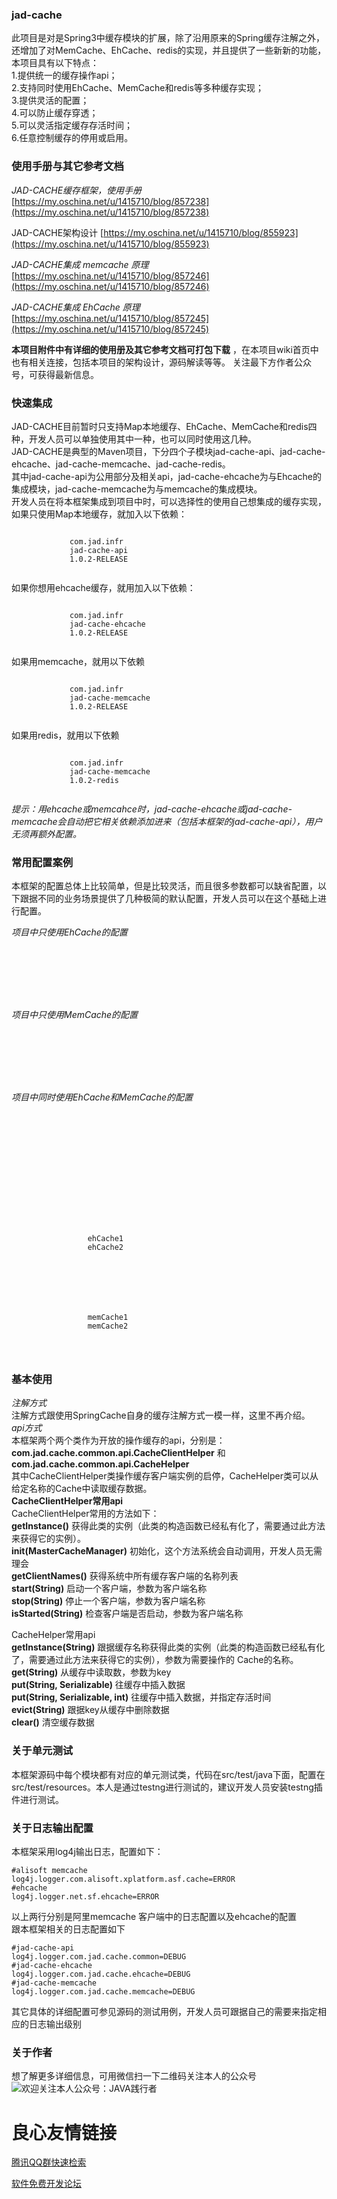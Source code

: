 ### jad-cache
此项目是对是Spring3中缓存模块的扩展，除了沿用原来的Spring缓存注解之外，还增加了对MemCache、EhCache、redis的实现，并且提供了一些新新的功能，本项目具有以下特点：  
1.提供统一的缓存操作api；  
2.支持同时使用EhCache、MemCache和redis等多种缓存实现；  
3.提供灵活的配置；  
4.可以防止缓存穿透；  
5.可以灵活指定缓存存活时间；  
6.任意控制缓存的停用或启用。  

### 使用手册与其它参考文档

 _JAD-CACHE缓存框架，使用手册_ 
[https://my.oschina.net/u/1415710/blog/857238](https://my.oschina.net/u/1415710/blog/857238)

JAD-CACHE架构设计
[https://my.oschina.net/u/1415710/blog/855923](https://my.oschina.net/u/1415710/blog/855923)

 _JAD-CACHE集成 memcache 原理_ 
[https://my.oschina.net/u/1415710/blog/857246](https://my.oschina.net/u/1415710/blog/857246)

 _JAD-CACHE集成 EhCache 原理_ 
[https://my.oschina.net/u/1415710/blog/857245](https://my.oschina.net/u/1415710/blog/857245)


 **本项目附件中有详细的使用册及其它参考文档可打包下载** ，在本项目wiki首页中也有相关连接，包括本项目的架构设计，源码解读等等。
关注最下方作者公众号，可获得最新信息。

###  快速集成

JAD-CACHE目前暂时只支持Map本地缓存、EhCache、MemCache和redis四种，开发人员可以单独使用其中一种，也可以同时使用这几种。  
JAD-CACHE是典型的Maven项目，下分四个子模块jad-cache-api、jad-cache-ehcache、jad-cache-memcache、jad-cache-redis。  
其中jad-cache-api为公用部分及相关api，jad-cache-ehcache为与Ehcache的集成模块，jad-cache-memcache为与memcache的集成模块。  
开发人员在将本框架集成到项目中时，可以选择性的使用自己想集成的缓存实现，如果只使用Map本地缓存，就加入以下依赖：

```
 
			 com.jad.infr 
			 jad-cache-api 
			 1.0.2-RELEASE 
 
```
如果你想用ehcache缓存，就用加入以下依赖：
```
 
			 com.jad.infr 
			 jad-cache-ehcache 
			 1.0.2-RELEASE 
 
```
如果用memcache，就用以下依赖
```
 
			 com.jad.infr 
			 jad-cache-memcache 
			 1.0.2-RELEASE 
 
```
如果用redis，就用以下依赖
```
 
			 com.jad.infr 
			 jad-cache-memcache 
			 1.0.2-redis 
 
```
 _提示：用ehcache或memcahce时，jad-cache-ehcache或jad-cache-memcache会自动把它相关依赖添加进来（包括本框架的jad-cache-api），用户无须再额外配置。_ 

### 常用配置案例

本框架的配置总体上比较简单，但是比较灵活，而且很多参数都可以缺省配置，以下跟据不同的业务场景提供了几种极简的默认配置，开发人员可以在这个基础上进行配置。

 _项目中只使用EhCache的配置_ 
```
 
 
 
          
 
 
```

 _项目中只使用MemCache的配置_ 
```
 
 
 
          
 
 

```
 _项目中同时使用EhCache和MemCache的配置_ 
```
 
 
 
              
               
                 
                     
                     
                 
             
       
 
         
             
                 ehCache1   
                 ehCache2   
             
         
 
 
 
         
             
                 memCache1   
                 memCache2   
             
         
 
```
### 基本使用

 _注解方式_   
    注解方式跟使用SpringCache自身的缓存注解方式一模一样，这里不再介绍。  
 _api方式_   
本框架两个两个类作为开放的操作缓存的api，分别是：  
 **com.jad.cache.common.api.CacheClientHelper** 和 **com.jad.cache.common.api.CacheHelper**   
其中CacheClientHelper类操作缓存客户端实例的启停，CacheHelper类可以从给定名称的Cache中读取缓存数据。  
 **CacheClientHelper常用api**   
    CacheClientHelper常用的方法如下：  
 **getInstance()** 获得此类的实例（此类的构造函数已经私有化了，需要通过此方法来获得它的实例）。  
 **init(MasterCacheManager)** 初始化，这个方法系统会自动调用，开发人员无需理会  
 **getClientNames()** 获得系统中所有缓存客户端的名称列表  
 **start(String)** 启动一个客户端，参数为客户端名称  
 **stop(String)** 停止一个客户端，参数为客户端名称  
 **isStarted(String)** 检查客户端是否启动，参数为客户端名称  
   
CacheHelper常用api  
 **getInstance(String)** 跟据缓存名称获得此类的实例（此类的构造函数已经私有化了，需要通过此方法来获得它的实例），参数为需要操作的 Cache的名称。  
 **get(String)** 从缓存中读取数，参数为key  
 **put(String, Serializable)** 往缓存中插入数据  
 **put(String, Serializable, int)** 往缓存中插入数据，并指定存活时间  
 **evict(String)** 跟据key从缓存中删除数据  
 **clear()** 清空缓存数据  

### 关于单元测试  
本框架源码中每个模块都有对应的单元测试类，代码在src/test/java下面，配置在src/test/resources。本人是通过testng进行测试的，建议开发人员安装testng插件进行测试。

### 关于日志输出配置

本框架采用log4j输出日志，配置如下：
```
#alisoft memcache   
log4j.logger.com.alisoft.xplatform.asf.cache=ERROR  
#ehcache  
log4j.logger.net.sf.ehcache=ERROR
```  
以上两行分别是阿里memcache 客户端中的日志配置以及ehcache的配置  
跟本框架相关的日志配置如下
```  
#jad-cache-api  
log4j.logger.com.jad.cache.common=DEBUG  
#jad-cache-ehcache  
log4j.logger.com.jad.cache.ehcache=DEBUG  
#jad-cache-memcache  
log4j.logger.com.jad.cache.memcache=DEBUG  
```  
其它具体的详细配置可参见源码的测试用例，开发人员可跟据自己的需要来指定相应的日志输出级别

### 关于作者  
想了解更多详细信息，可用微信扫一下二维码关注本人的公众号  
![欢迎关注本人公众号：JAVA践行者](http://git.oschina.net/uploads/images/2017/0312/195840_c6f58f1a_72884.jpeg "在这里输入图片标题")



 # 良心友情链接

[腾讯QQ群快速检索](http://u.720life.cn/s/8cf73f7c)

[软件免费开发论坛](http://u.720life.cn/s/bbb01dc0)